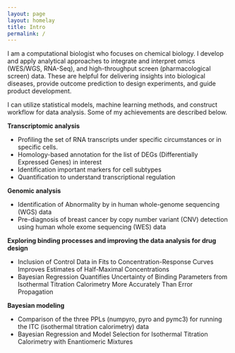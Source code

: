 ```yaml
---
layout: page
layout: homelay
title: Intro
permalink: /
---
```


I am a computational biologist who focuses on chemical biology. I develop and apply analytical approaches to integrate and interpret omics (WES/WGS, RNA-Seq), and high-throughput screen (pharmacological screen) data. These are helpful for delivering insights into biological diseases, provide outcome prediction to design experiments, and guide product development.

I can utilize statistical models, machine learning methods, and construct workflow for data analysis. Some of my achievements are described below.

**Transcriptomic analysis**
- Profiling the set of RNA transcripts under specific circumstances or in specific cells.
- Homology-based annotation for the list of DEGs (Differentially Expressed Genes) in interest
- Identification important markers for cell subtypes
- Quantification to understand transcriptional regulation

**Genomic analysis**
- Identification of Abnormality by in human whole-genome sequencing (WGS) data
- Pre-diagnosis of breast cancer by copy number variant (CNV) detection using human whole exome sequencing (WES) data

**Exploring binding processes and improving the data analysis for drug design**
- Inclusion of Control Data in Fits to Concentration-Response Curves Improves Estimates of Half-Maximal Concentrations
- Bayesian Regression Quantifies Uncertainty of Binding Parameters from Isothermal Titration Calorimetry More Accurately Than Error Propagation

**Bayesian modeling**
- Comparison of the three PPLs (numpyro, pyro and pymc3) for running the ITC (isothermal titration calorimetry) data
- Bayesian Regression and Model Selection for Isothermal Titration Calorimetry with Enantiomeric Mixtures
